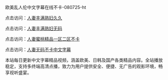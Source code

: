 欧美乱人伦中文字幕在线不卡-080725-ht

点击访问：<a href="https://cfad.pages.dev/">人妻丰满熟妇久久</a>

点击访问：<a href="https://gfd-5xg.pages.dev/">人妻丰满熟妇无码</a>

点击访问：<a href="https://fdhf-454.pages.dev/">人妻蜜桃精品一区二区不卡</a>

点击访问：<a href="https://heiliaowzu4ur.pages.dev">人妻无码不卡中文字幕</a>

本站每日更新中文字幕精品视频，涵盖欧美、日韩及国产各类精品内容。全站播放稳定，支持多终端高清点播，致力为用户提供安全、便捷、无广告的观影环境，畅享视听盛宴。

<span style="display:none;">[Canonical link](）</span>
